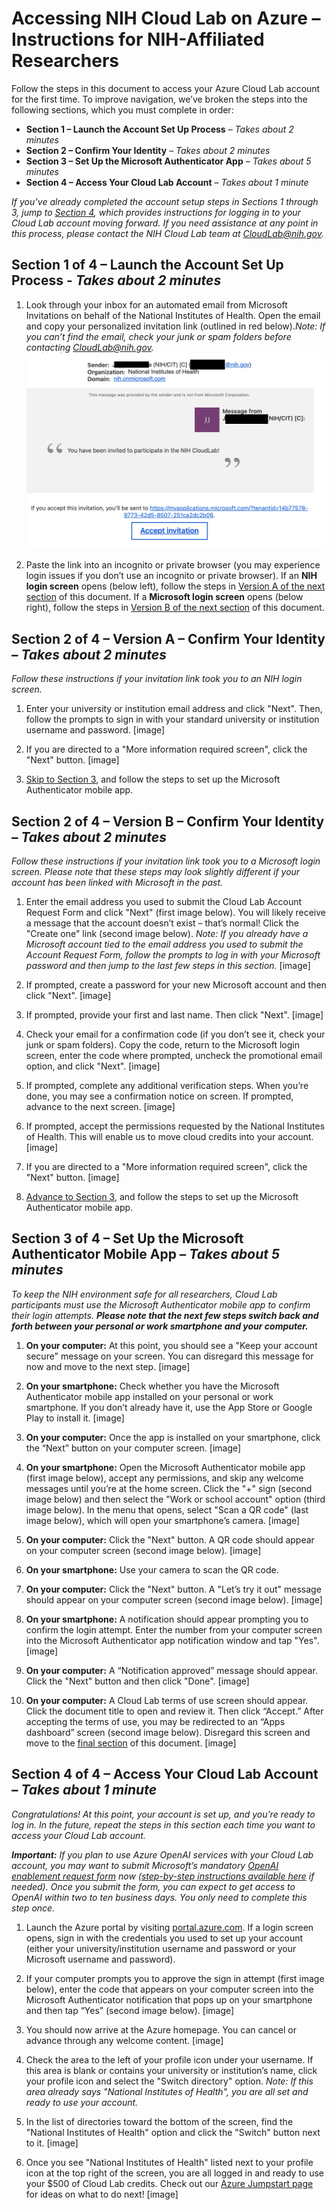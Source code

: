 # Accessing NIH Cloud Lab on Azure – Instructions for NIH-Affiliated Researchers

Follow the steps in this document to access your Azure Cloud Lab account for the first time. To improve navigation, we’ve broken the steps into the following sections, which you must complete in order:
- **Section 1 – Launch the Account Set Up Process** – *Takes about 2 minutes*
- **Section 2 – Confirm Your Identity** – *Takes about 2 minutes*
- **Section 3 – Set Up the Microsoft Authenticator App** – *Takes about 5 minutes*
- **Section 4 – Access Your Cloud Lab Account** – *Takes about 1 minute*
  
*If you’ve already completed the account setup steps in Sections 1 through 3, jump to [Section 4](#sec4), which provides instructions for logging in to your Cloud Lab account moving forward. If you need assistance at any point in this process, please contact the NIH Cloud Lab team at CloudLab@nih.gov.*

## Section 1 of 4 – Launch the Account Set Up Process - *Takes about 2 minutes* <a name="sec1"></a>

1. Look through your inbox for an automated email from Microsoft Invitations on behalf of the National Institutes of Health. Open the email and copy your personalized invitation link (outlined in red below).*Note: If you can’t find the email, check your junk or spam folders before contacting CloudLab@nih.gov.*
   ![Open Email](/docs/images/AZ_gm_1.png)
   
2. Paste the link into an incognito or private browser (you may experience login issues if you don’t use an incognito or private browser). If an **NIH login screen** opens (below left), follow the steps in [Version A of the next section](#sec2a) of this document. If a **Microsoft login screen** opens (below right), follow the steps in [Version B of the next section](#sec2b) of this document.

## Section 2 of 4 – Version A – Confirm Your Identity *– Takes about 2 minutes* <a name="sec2a"></a>
*Follow these instructions if your invitation link took you to an NIH login screen.*

1. Enter your university or institution email address and click "Next". Then, follow the prompts to sign in with your standard university or institution username and password.
   [image]
   
2. If you are directed to a "More information required screen", click the "Next" button.
   [image]
   
3. [Skip to Section 3](#sec3), and follow the steps to set up the Microsoft Authenticator mobile app.
## Section 2 of 4 – Version B – Confirm Your Identity *– Takes about 2 minutes* <a name="sec2b"></a>
*Follow these instructions if your invitation link took you to a Microsoft login screen. Please note that these steps may look slightly different if your account has been linked with Microsoft in the past.*

1.	Enter the email address you used to submit the Cloud Lab Account Request Form and click "Next" (first image below). You will likely receive a message that the account doesn’t exist – that’s normal! Click the "Create one" link (second image below). *Note: If you already have a Microsoft account tied to the email address you used to submit the Account Request Form, follow the prompts to log in with your Microsoft password and then jump to the last few steps in this section.*
   [image]
  	
2. If prompted, create a password for your new Microsoft account and then click "Next".
   [image]
   
3. If prompted, provide your first and last name. Then click "Next".
   [image]
   
4. Check your email for a confirmation code (if you don’t see it, check your junk or spam folders). Copy the code, return to the Microsoft login screen, enter the code where prompted, uncheck the promotional email option, and click "Next".
   [image]
   
5. If prompted, complete any additional verification steps. When you’re done, you may see a confirmation notice on screen. If prompted, advance to the next screen.
   [image]
   
6.	If prompted, accept the permissions requested by the National Institutes of Health. This will enable us to move cloud credits into your account.
   [image]
  	
7.	If you are directed to a "More information required screen", click the "Next" button.
   [image]
  	
8.	[Advance to Section 3](#sec3), and follow the steps to set up the Microsoft Authenticator mobile app.
   
## Section 3 of 4 – Set Up the Microsoft Authenticator Mobile App – *Takes about 5 minutes* <a name="sec3"></a>
*To keep the NIH environment safe for all researchers, Cloud Lab participants must use the Microsoft Authenticator mobile app to confirm their login attempts. **Please note that the next few steps switch back and forth between your personal or work smartphone and your computer.***

1.	**On your computer:** At this point, you should see a "Keep your account secure" message on your screen. You can disregard this message for now and move to the next step.
   [image]
  	
2.	**On your smartphone:** Check whether you have the Microsoft Authenticator mobile app installed on your personal or work smartphone. If you don’t already have it, use the App Store or Google Play to install it.
   [image]
  	
3.	**On your computer:** Once the app is installed on your smartphone, click the “Next” button on your computer screen.
   [image]
  	
4.	**On your smartphone:** Open the Microsoft Authenticator mobile app (first image below), accept any permissions, and skip any welcome messages until you’re at the home screen. Click the "+" sign (second image below) and then select the "Work or school account" option (third image below). In the menu that opens, select "Scan a QR code" (last image below), which will open your smartphone’s camera.
   [image]
  	
5.	**On your computer:** Click the "Next" button. A QR code should appear on your computer screen (second image below).
   [image]
  	
6.	**On your smartphone:** Use your camera to scan the QR code.
   
7.	**On your computer:** Click the "Next" button. A "Let’s try it out" message should appear on your computer screen (second image below).
   [image]
  	
8.	**On your smartphone:** A notification should appear prompting you to confirm the login attempt. Enter the number from your computer screen into the Microsoft Authenticator app notification window and tap "Yes".
   [image]
  	
9.	**On your computer:** A “Notification approved” message should appear. Click the "Next" button and then click "Done".
    [image]
  	
10. **On your computer:** A Cloud Lab terms of use screen should appear. Click the document title to open and review it. Then click “Accept.” After accepting the terms of use, you may be redirected to an “Apps dashboard” screen (second image below). Disregard this screen and move to the [final section](#sec4) of this document.
    [image]
    
## Section 4 of 4 – Access Your Cloud Lab Account – *Takes about 1 minute* <a name="sec4"></a>
*Congratulations! At this point, your account is set up, and you’re ready to log in. In the future, repeat the steps in this section each time you want to access your Cloud Lab account.*

***Important:** If you plan to use Azure OpenAI services with your Cloud Lab account, you may want to submit Microsoft’s mandatory [OpenAI enablement request form](https://customervoice.microsoft.com/Pages/ResponsePage.aspx?id=v4j5cvGGr0GRqy180BHbR7en2Ais5pxKtso_Pz4b1_xUNTZBNzRKNlVQSFhZMU9aV09EVzYxWFdORCQlQCN0PWcu) now ([step-by-step instructions available here](https://github.com/STRIDES/NIHCloudLabAzure/blob/model_access_doc/docs/azure_model_access.md) if needed). Once you submit the form, you can expect to get access to OpenAI within two to ten business days. You only need to complete this step once.*

1.	Launch the Azure portal by visiting [portal.azure.com](https://portal.azure.com/). If a login screen opens, sign in with the credentials you used to set up your account (either your university/institution username and password or your Microsoft username and password). 

2.	If your computer prompts you to approve the sign in attempt (first image below), enter the code that appears on your computer screen into the Microsoft Authenticator notification that pops up on your smartphone and then tap “Yes” (second image below).
   [image]
  	
3.	You should now arrive at the Azure homepage. You can cancel or advance through any welcome content.
   [image]
  	
4.	Check the area to the left of your profile icon under your username. If this area is blank or contains your university or institution’s name, click your profile icon and select the "Switch directory" option.
*Note: If this area already says "National Institutes of Health", you are all set and ready to use your account.*

5.	In the list of directories toward the bottom of the screen, find the "National Institutes of Health" option and click the "Switch" button next to it.
   [image]
  	
6.	Once you see "National Institutes of Health" listed next to your profile icon at the top right of the screen, you are all logged in and ready to use your $500 of Cloud Lab credits. Check out our [Azure Jumpstart page](https://cloud.nih.gov/resources/cloudlab/azure-jumpstart/) for ideas on what to do next!
   [image]
